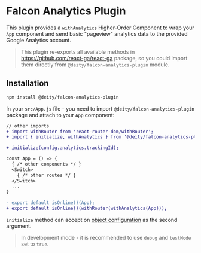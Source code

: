 # Falcon Analytics Plugin

This plugin provides a `withAnalytics` Higher-Order Component to wrap your `App` component
and send basic "pageview" analytics data to the provided Google Analytics account.

> This plugin re-exports all available methods in https://github.com/react-ga/react-ga package,
> so you could import them directly from `@deity/falcon-analytics-plugin` module.

## Installation

```bash
npm install @deity/falcon-analytics-plugin
```

In your `src/App.js` file - you need to import `@deity/falcon-analytics-plugin` package and attach to your `App` component:

```diff
// other imports
+ import withRouter from 'react-router-dom/withRouter';
+ import { initialize, withAnalytics } from '@deity/falcon-analytics-plugin';

+ initialize(config.analytics.trackingId);

const App = () => {
  { /* other components */ }
  <Switch>
    { /* other routes */ }
  </Switch>
  ...
}

- export default isOnline()(App);
+ export default isOnline()(withRouter(withAnalytics(App)));
```

`initialize` method can accept on [object configuration](https://github.com/react-ga/react-ga#reactgainitializegatrackingid-options)
as the second argument.

> In development mode - it is recommended to use `debug` and `testMode` set to `true`.
